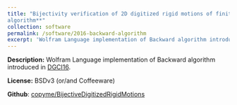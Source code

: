 ```yaml
---
title: "Bijectivity verification of 2D digitized rigid motions of finite sets -- **Backward
algorithm**"
collection: software
permalink: /software/2016-backward-algorithm
excerpt: 'Wolfram Language implementation of Backward algorithm introduced in [DGCI16](../publication/2016-04-09-bijective-rigid-motions-of-the-2d-cartesian-grid).'
---
```

**Description:** Wolfram Language implementation of Backward algorithm introduced in [DGCI16](../publication/2016-04-09-bijective-rigid-motions-of-the-2d-cartesian-grid). 


**License:** BSDv3 (or/and Coffeeware)


**Github**: [copyme/BijectiveDigitizedRigidMotions](https://github.com/copyme/BijectiveDigitizedRigidMotions)

